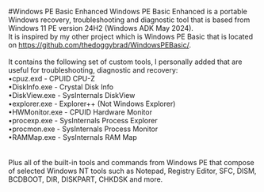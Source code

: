 #Windows PE Basic Enhanced
Windows PE Basic Enhanced is a portable Windows recovery, troubleshooting and diagnostic tool that is based from Windows 11 PE version 24H2 (Windows ADK May 2024). <br>
It is inspired by my other project which is Windows PE Basic that is located on https://github.com/thedoggybrad/WindowsPEBasic/.
<br><br>
It contains the following set of custom tools, I personally added that are useful for troubleshooting, diagnostic and recovery:
<br>
•cpuz.exd - CPUID CPU-Z<br>
•DiskInfo.exe - Crystal Disk Info<br>
•DiskView.exe - SysInternals DiskView<br>
•explorer.exe - Explorer++ (Not Windows Explorer)<br>
•HWMonitor.exe - CPUID Hardware Monitor<br>
•procexp.exe - SysInternals Process Explorer<br>
•procmon.exe - SysInternals Process Monitor<br>
•RAMMap.exe - SysInternals RAM Map <br>
<br><br>
Plus all of the built-in tools and commands from Windows PE that compose of selected Windows NT tools such as Notepad, Registry Editor, SFC, DISM, BCDBOOT,  DIR, DISKPART, CHKDSK and more.